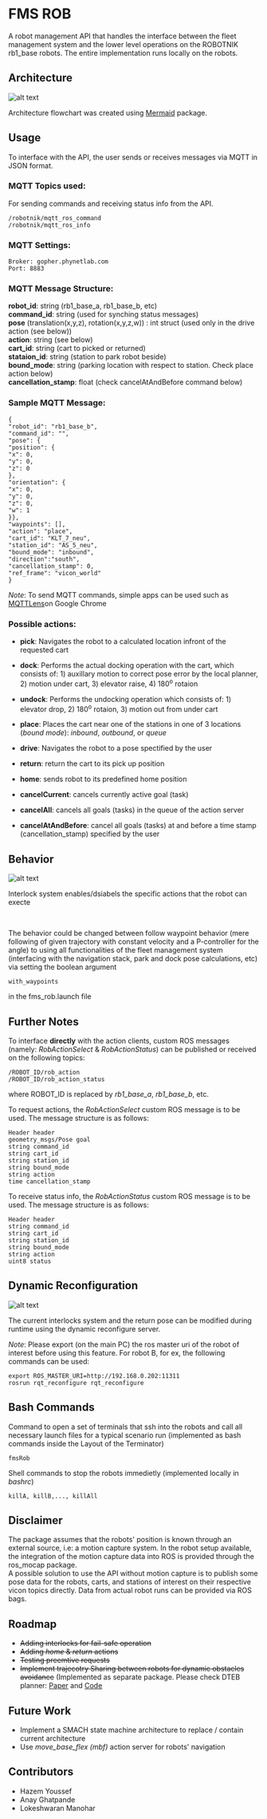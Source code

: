 # **FMS ROB**

A robot management API that handles the interface between the fleet management system and the lower level operations on the ROBOTNIK rb1_base robots. The entire implementation runs locally on the robots.

## **Architecture**



![alt text](img/architecture_2.png "API Architecture")

Architecture flowchart was created using [Mermaid](https://github.com/mermaid-js/mermaid) package.

## **Usage**


To interface with the API, the user sends or receives messages via MQTT in JSON format.

### **MQTT Topics used:**

For sending commands and receiving status info from the API.
```
/robotnik/mqtt_ros_command  
/robotnik/mqtt_ros_info
```

### **MQTT Settings:**

```
Broker: gopher.phynetlab.com  
Port: 8883
```

### **MQTT Message Structure:**

**robot_id**: string (rb1_base_a, rb1_base_b, etc)  
**command_id**: string (used for synching status messages)  
**pose** (translation(x,y,z), rotation(x,y,z,w)) : int struct (used only in the drive action (see below))  
**action**: string (see below)  
**cart_id**: string (cart to picked or returned)  
**stataion_id**: string (station to park robot beside)  
**bound_mode**: string (parking location with respect to station. Check place action below)  
**cancellation_stamp**: float (check cancelAtAndBefore command below)  


### **Sample MQTT Message:**

```
{
"robot_id": "rb1_base_b",
"command_id": "",
"pose": {
"position": {
"x": 0,
"y": 0,
"z": 0
},
"orientation": {
"x": 0,
"y": 0,
"z": 0,
"w": 1
}},
"waypoints": [],
"action": "place",
"cart_id": "KLT_7_neu",
"station_id": "AS_5_neu",
"bound_mode": "inbound",
"direction":"south",
"cancellation_stamp": 0,
"ref_frame": "vicon_world"
}
```

*Note*: To send MQTT commands, simple apps can be used such as [MQTTLens](https://chrome.google.com/webstore/detail/mqttlens/hemojaaeigabkbcookmlgmdigohjobjm?hl=en)on Google Chrome 

### **Possible actions:**

* **pick**: Navigates the robot to a calculated location infront of the requested cart
* **dock**: Performs the actual docking operation with the cart, which consists of: 1) auxillary motion to correct pose error by the local planner, 2) motion under cart, 3) elevator raise, 4) 180<sup>o</sup> rotaion
  
* **undock**: Performs the undocking operation which consists of: 1) elevator drop, 2) 180<sup>o</sup> rotaion, 3) motion out from under cart
* **place**: Places the cart near one of the stations in one of 3 locations (*bound mode*): *inbound*, *outbound*, or *queue*
* **drive**: Navigates the robot to a pose spectified by the user
* **return**: return the cart to its pick up position
* **home**: sends robot to its predefined home position
* **cancelCurrent**: cancels currently active goal (task)
* **cancelAll**: cancels all goals (tasks) in the queue of the action server
* **cancelAtAndBefore**: cancel all goals (tasks) at and before a time stamp (cancellation_stamp) specified by the user

## **Behavior**



![alt text](img/behavior.png "Behavior flow chart")

Interlock system enables/dsiabels the specific actions that the robot can execte

&nbsp;

The behavior could be changed between follow waypoint behavior (mere following of given trajectory with constant velocity and a P-controller for the angle) to using all functionalities of the fleet management system (interfacing with the navigation stack, park and dock pose calculations, etc) via setting the boolean argument

```
with_waypoints
```
in the fms_rob.launch file

## **Further Notes**



To interface **directly** with the action clients, custom ROS messages (namely: *RobActionSelect* & *RobActionStatus*) can be published or received on the following topics:

```
/ROBOT_ID/rob_action
/ROBOT_ID/rob_action_status
```

where ROBOT_ID is replaced by *rb1_base_a*, *rb1_base_b*, etc.  
 

To request actions, the *RobActionSelect* custom ROS message is to be used. The message structure is as follows:

```
Header header  
geometry_msgs/Pose goal  
string command_id  
string cart_id  
string station_id  
string bound_mode  
string action  
time cancellation_stamp  
```

To receive status info, the *RobActionStatus* custom ROS message is to be used. The message structure is as follows:

```
Header header  
string command_id  
string cart_id  
string station_id  
string bound_mode  
string action  
uint8 status  
```

## **Dynamic Reconfiguration**



![alt text](img/dynamic_reconf.png "Dynamic reconfiuration server")

The current interlocks system and the return pose can be modified during runtime using the dynamic reconfigure server. 

*Note*: Please export (on the main PC) the ros master uri of the robot of interest before using this feature. For robot B, for ex, the following commands can be used:
```
export ROS_MASTER_URI=http://192.168.0.202:11311
rosrun rqt_reconfigure rqt_reconfigure 
```

## **Bash Commands**



Command to open a set of terminals that ssh into the robots and call all necessary launch files for a typical scenario run (implemented as bash commands inside the Layout of the Terminator)

```
fmsRob
```

Shell commands to stop the robots immedietly (implemented locally in *bashrc*)

```
killA, killB,..., killAll
```

## **Disclaimer**



The package assumes that the robots' position is known through an external source, i.e: a motion capture system. In the robot setup available, the integration of the motion capture data into ROS is provided through the ros_mocap package.  
A possible solution to use the API without motion capture is to publish some pose data for the robots, carts, and stations of interest on their respective vicon topics directly. Data from actual robot runs can be provided via ROS bags.

## **Roadmap**



* ~~Adding interlocks for fail-safe operation~~
* ~~Adding *home* & *return* actions~~
* ~~Testing preemtive requests~~
* ~~Implement trajecotry Sharing between robots for dynamic obstacles avoidance~~ (Implemented as separate package. Please check DTEB planner: [Paper](https://ieeexplore.ieee.org/document/9811762) and [Code](https://github.com/chungym/distributed_teb_multi_robot)

## **Future Work**



* Implement a SMACH state machine architecture to replace / contain current architecture
* Use *move_base_flex (mbf)* action server for robots' navigation


## **Contributors**


* Hazem Youssef
* Anay Ghatpande
* Lokeshwaran Manohar

